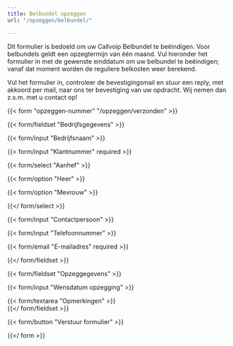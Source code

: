 ```yaml
---
title: Belbundel opzeggen
url: "/opzeggen/belbundel/"

---
```

Dit formulier is bedoeld om uw Callvoip Belbundel te beëindigen. Voor belbundels geldt een opzegtermijn van één maand. Vul hieronder het formulier in met de gewenste einddatum om uw belbundel te beëindigen; vanaf dat moment worden de reguliere belkosten weer berekend.

Vul het formulier in, controleer de bevestigingsmail en stuur een reply, met akkoord per mail, naar ons ter bevestiging van uw opdracht. Wij nemen dan z.s.m. met u contact op!

{{< form "opzeggen-nummer" "/opzeggen/verzonden" >}}

{{< form/fieldset "Bedrijfsgegevens" >}}

{{< form/input "Bedrijfsnaam" >}}

{{< form/input "Klantnummer" required >}}

{{< form/select "Aanhef" >}}

{{< form/option "Heer" >}}

{{< form/option "Mevrouw" >}}

{{</ form/select >}}

{{< form/input "Contactpersoon" >}}

{{< form/input "Telefoonnummer" >}}

{{< form/email "E-mailadres" required >}}

{{</ form/fieldset >}}

  
 {{< form/fieldset "Opzeggegevens" >}}

{{< form/input "Wensdatum opzegging" >}}

{{< form/textarea "Opmerkingen" >}}  
 {{</ form/fieldset >}}

  
 {{< form/button "Verstuur formulier" >}}

{{</ form >}}